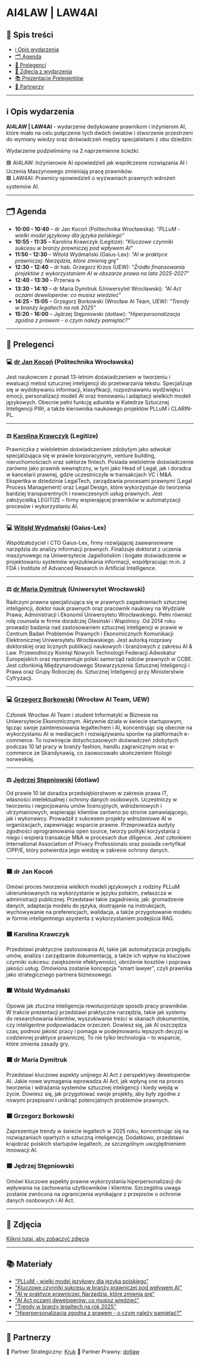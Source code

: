 # AI4LAW | LAW4AI  


## 📌 Spis treści  
- [ℹ️ Opis wydarzenia](#-opis-wydarzenia) 
- [🗂️ Agenda](#-agenda)  
- [👤 Prelegenci](#-prelegenci)  
- [📸 Zdjęcia z wydarzenia](#-zdjęcia)  
- [📚 Prezentacje Prelegentów](#-materiały)  
- [🤝 Partnerzy](#-partnerzy)  

---

## ℹ️ Opis wydarzenia

**AI4LAW | LAW4AI** - wydarzenie dedykowane prawnikom i inżynierom AI, które miało na celu połączenie tych dwóch światów i stworzenie przestrzeni do wymiany wiedzy oraz doświadczeń między specjalistami z obu dziedzin.

Wydarzenie podzielimśmy na 2 naprzemienne ścieżki:

🟦 AI4LAW: Inżynierowie AI opowiedzieli jak współczesne rozwiązania AI i Uczenia Maszynowego zmieniają pracę prawników.<br>
🟩 LAW4AI: Prawnicy opowiedzieli o wyzwaniach prawnych wdrożeń systemów AI.


---

## 🗂️ Agenda

- **10:00 - 10:40** – dr Jan Kocoń (Politechnika Wrocławska): *"PLLuM - wielki model językowy dla języka polskiego"*  
- **10:55 - 11:35** – Karolina Krawczyk (Legitize): *"Kluczowe czynniki sukcesu w branży prawniczej pod wpływem AI"*  
- **11:50 - 12:30** – Witold Wydmański (Gaius-Lex): *"AI w praktyce prawniczej: Narzędzia, które zmienią grę"*  
- **12:30 - 12:40** – dr hab. Grzegorz Krzos (UEW): *"Źródła finansowania projektów z wykorzystaniem AI w obszarze prawa na lata 2025-2027"*  
- **12:40 - 13:30** – Przerwa ☕
- **13:30 - 14:10** – dr Maria Dymitruk (Uniwersytet Wrocławski): *"AI Act oczami deweloperów: co musisz wiedzieć"*  
- **14:25 - 15:05** – Grzegorz Borkowski (Wrocław AI Team, UEW): *"Trendy w branży legaltech na rok 2025"*  
- **15:20 - 16:00** – Jędrzej Stępniowski (dotlaw): *"Hiperpersonalizacja zgodna z prawem - o czym należy pamiętać?"*  

---

## 👤 Prelegenci

### 💻 [dr Jan Kocoń](https://www.linkedin.com/in/jankocon/) (Politechnika Wrocławska)  
Jest naukowcem z ponad 13-letnim doświadczeniem w tworzeniu i ewaluacji metod sztucznej inteligencji do przetwarzania tekstu. Specjalizuje się w wydobywaniu informacji, klasyfikacji, rozpoznawaniu wydźwięku i emocji, personalizacji modeli AI oraz trenowaniu i adaptacji wielkich modeli językowych. Obecnie pełni funkcję adiunkta w Katedrze Sztucznej Inteligencji PWr, a także kierownika naukowego projektów PLLuM i CLARIN-PL.

---

### ⚖️ [Karolina Krawczyk](https://www.linkedin.com/in/karolina-krawczyk-legitize/) (Legitize)  
Prawniczka z wieloletnim doświadczeniem zdobytym jako adwokat specjalizująca się w prawie korporacyjnym, venture building, nieruchomościach oraz sektorze fintech. Posiada wieloletnie doświadczenie zarówno jako prawnik wewnętrzny, w tym jako Head of Legal, jak i doradca w kancelarii prawnej, gdzie uczestniczyła w transakcjach VC i M&A. Ekspertka w dziedzinie LegalTech, zarządzania procesami prawnymi (Legal Process Management) oraz Legal Design, które wykorzystuje do tworzenia bardziej transparentnych i nowoczesnych usług prawnych. Jest założycielką LEGITIZE – firmy wspierającej prawników w automatyzacji procesów i wykorzystaniu AI.

---

### 💻 [Witold Wydmański](https://www.linkedin.com/in/witold-wydmanski/) (Gaius-Lex)  
Współzałożyciel i CTO Gaius-Lex, firmy rozwijającej zaawansowane narzędzia do analizy informacji prawnych. Finalizuje doktorat z uczenia maszynowego na Uniwersytecie Jagiellońskim i bogate doświadczenie w projektowaniu systemów wyszukiwania informacji, współpracując m.in. z FDA i Institute of Advanced Research in Artificial Intelligence.

---

### ⚖️ [dr Maria Dymitruk](https://www.linkedin.com/in/maria-dymitruk/) (Uniwersytet Wrocławski)  
Radczyni prawna specjalizująca się w prawnych zagadnieniach sztucznej inteligencji, doktor nauk prawnych oraz pracownik naukowy na Wydziale Prawa, Administracji i Ekonomii Uniwersytetu Wrocławskiego. Pełni również rolę counsela w firmie doradczej Olesiński i Wspólnicy. Od 2014 roku prowadzi badania nad zastosowaniem sztucznej inteligencji w prawie w Centrum Badań Problemów Prawnych i Ekonomicznych Komunikacji Elektronicznej Uniwersytetu Wrocławskiego. Jest autorką rozprawy doktorskiej oraz licznych publikacji naukowych i branżowych z zakresu AI & Law. Przewodniczy Komisji Nowych Technologii Federacji Adwokatur Europejskich oraz reprezentuje polski samorząd radców prawnych w CCBE. Jest członkinią Międzynarodowego Stowarzyszenia Sztucznej Inteligencji i Prawa oraz Grupy Roboczej ds. Sztucznej Inteligencji przy Ministerstwie Cyfryzacji.

---

### 💻 [Grzegorz Borkowski](https://www.linkedin.com/in/gregai/) (Wrocław AI Team, UEW)  
Członek Wrocław AI Team i student Informatyki w Biznesie na Uniwersytecie Ekonomicznym. Aktywnie działa w świecie startupowym, łącząc swoje zainteresowania legaltechem i AI, koncentrując się obecnie na wykorzystaniu AI w mediacjach i rozwiązywaniu sporów na platformach e-commerce. To rozwinięcie dotychczasowych doświadczeń zdobytych podczas 10 lat pracy w branży fashion, handlu zagranicznym oraz e-commerce ze Skandynawią, co zaowocowało ukończeniem filologii norweskiej.

---

### ⚖️ [Jędrzej Stępniowski](https://www.linkedin.com/in/jstepniowski/) (dotlaw)  
Od prawie 10 lat doradza przedsiębiorstwom w zakresie prawa IT, własności intelektualnej i ochrony danych osobowych. Uczestniczy w tworzeniu i negocjowaniu umów licencyjnych, wdrożeniowych i utrzymaniowych, wspierając klientów zarówno po stronie zamawiającego, jak i wykonawcy. Prowadził z sukcesem projekty wdrożeniowe AI w organizacjach, zapewniając wsparcie prawne. Przeprowadza audyty zgodności oprogramowania open source, tworzy polityki korzystania z niego i wspiera transakcje M&A w procesach due diligence. Jest członkiem International Association of Privacy Professionals oraz posiada certyfikat CIPP/E, który potwierdza jego wiedzę w zakresie ochrony danych.

---

### 🟦 dr Jan Kocoń
Omówi proces tworzenia wielkich modeli językowych z rodziny PLLuM ukierunkowanych na wykorzystanie w języku polskim, zwłaszcza w administracji publicznej. Przedstawi takie zagadnienia, jak: gromadzenie danych, adaptacja modelu do języka, dostrajanie na instrukcjach, wychowywanie na preferencjach, walidacja, a także przygotowanie modelu w formie inteligentnego asystenta z wykorzystaniem podejścia RAG.

### 🟩 Karolina Krawczyk
Przedstawi praktyczne zastosowania AI, takie jak automatyzacja przeglądu umów, analiza i zarządzanie dokumentacją, a także ich wpływ na kluczowe czynniki sukcesu: zwiększenie efektywności, obniżenie kosztów i poprawa jakości usług. Omówiona zostanie koncepcja "smart lawyer", czyli prawnika jako strategicznego partnera biznesowego.

### 🟦 Witold Wydmański
Opowie jak ztuczna inteligencja rewolucjonizuje sposób pracy prawników. W trakcie prezentacji przedstawi praktyczne narzędzia, takie jak systemy do researchowania klientów, wyszukiwanie treści w skanach dokumentów, czy inteligentne podpowiadacze orzeczeń. Dowiesz się, jak AI oszczędza czas, podnosi jakość pracy i pomaga w podejmowaniu lepszych decyzji w codziennej praktyce prawniczej. To nie tylko technologia – to wsparcie, które zmienia zasady gry.

### 🟩 dr Maria Dymitruk
Przedstawi kluczowe aspekty unijnego AI Act z perspektywy deweloperów AI. Jakie nowe wymagania wprowadza AI Act, jak wpłyną one na proces tworzenia i wdrażania systemów sztucznej inteligencji i kiedy wejdą w życie. Dowiesz się, jak przygotować swoje projekty, aby były zgodne z nowymi przepisami i uniknąć potencjalnych problemów prawnych.

### 🟦 Grzegorz Borkowski
Zaprezentuje trendy w świecie legaltech w 2025 roku, koncentrując się na rozwiązaniach opartych o sztuczną inteligencję. Dodatkowo, przedstawi krajobraz polskich startupów legaltech, ze szczególnym uwzględnieniem innowacji AI.

### 🟩 Jędrzej Stępniowski
Omówi kluczowe aspekty prawne wykorzystania hiperpersonalizacji do wpływania na zachowania użytkowników i klientów. Szczególna uwaga zostanie zwrócona na ograniczenia wynikające z przepisów o ochronie danych osobowych i AI Act.

---

## 📸 Zdjęcia
[Kliknij tutaj, aby zobaczyć zdjęcia](https://drive.google.com/drive/folders/1_w37im5t5HImVzSqb_lnrfBEu9HbrJDw)

---

## 📚 Materiały
- ["PLLuM - wielki model językowy dla języka polskiego"](https://drive.google.com/file/d/1m9BClg4FNJoZpb6_GcL6DY-qxTG5OmHb/view?usp=sharing)
- ["Kluczowe czynniki sukcesu w branży prawniczej pod wpływem AI"](https://drive.google.com/file/d/1WssB6G0U2Jcel0t3fmILZw3JcoxcDsph/view?usp=sharing)
- ["AI w praktyce prawniczej: Narzędzia, które zmienią grę"](https://drive.google.com/file/d/1P-3bvUaqtuwDlKWQawkv35aeczy779y6/view?usp=sharing)
- ["AI Act oczami deweloperów: co musisz wiedzieć"](https://drive.google.com/file/d/1-ERasWgKbs9PFvOeVjDyss3dtYSc88z3/view?usp=sharing)
- ["Trendy w branży legaltech na rok 2025"](https://drive.google.com/file/d/1wzGMtD8zoQnUSs_2VnOahQ2Sd3CTOwaM/view?usp=sharing)
- ["Hiperpersonalizacja zgodna z prawem - o czym należy pamiętać?"](https://drive.google.com/file/d/1N8vHNEOk1gh1-FTSSGnNFdSu0P8e9nmk/view?usp=sharing)

---

## 🤝 Partnerzy

🔹 Partner Strategiczny: [Kruk](https://www.linkedin.com/company/kruk-s-a-/)
🔹 Partner Prawny: [dotlaw](https://www.linkedin.com/company/dotlawco/)